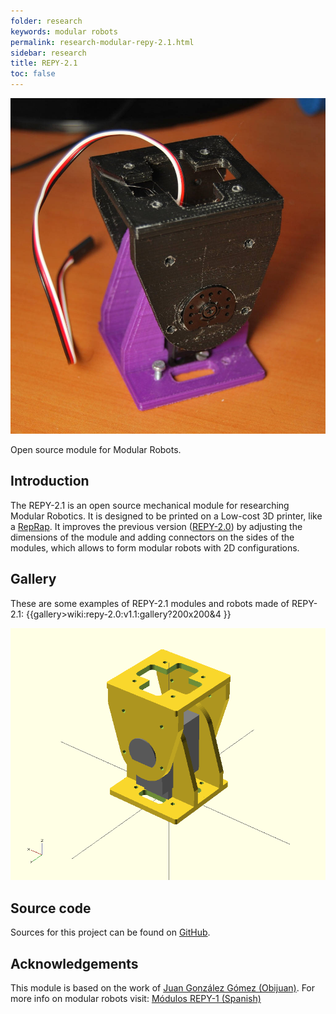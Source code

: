 ```yaml
---
folder: research
keywords: modular robots
permalink: research-modular-repy-2.1.html
sidebar: research
title: REPY-2.1
toc: false
---
```



<img class="img-rounded" src="img/research/repy-2.0/v1.1/gallery/printed_prototype.jpg" alt="REPY-2.1 feature picture">

Open source module for Modular Robots.



## Introduction
The REPY-2.1 is an open source mechanical module for researching Modular Robotics. It is designed to be printed on a Low-cost 3D printer, like a [RepRap](http://reprap.org/wiki/Main_Page). It improves the previous version ([REPY-2.0](research-modular-repy-2.0.html)) by adjusting the dimensions of the module and adding connectors on the sides of the modules, which allows to form modular robots with 2D configurations.

## Gallery
These are some examples of REPY-2.1 modules and robots made of REPY-2.1:
{{gallery>wiki:repy-2.0:v1.1:gallery?200x200&4 }}

![OpenSCAD render of the design](img/research/repy-2.0/v1.1/assembly_openscad.png)

## Source code

Sources for this project can be found on [GitHub](https://github.com/David-Estevez/REPY-2.0).

## Acknowledgements

This module is based on the work of [Juan González Gómez (Obijuan)](http://www.iearobotics.com/wiki/index.php?title=Juan_Gonzalez:Main). For more info on modular robots visit: [Módulos REPY-1 (Spanish)](http://www.iearobotics.com/wiki/index.php?title=Módulos_REPY-1)

<!--{% include links.html %}-->